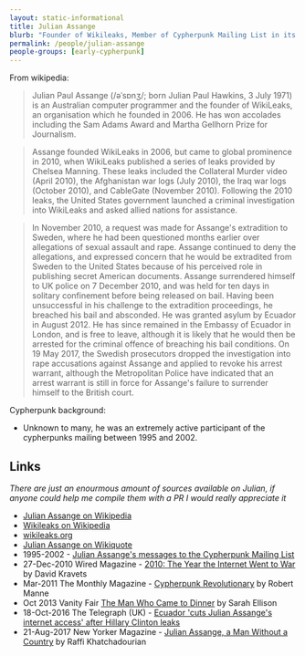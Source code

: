 ```yaml
---
layout: static-informational
title: Julian Assange
blurb: "Founder of Wikileaks, Member of Cypherpunk Mailing List in its heyday"
permalink: /people/julian-assange
people-groups: [early-cypherpunk]
---
```


From wikipedia:

>Julian Paul Assange (/əˈsɒnʒ/; born Julian Paul Hawkins, 3 July 1971) is an Australian computer programmer and the founder of WikiLeaks, an organisation which he founded in 2006. He has won accolades including the Sam Adams Award and Martha Gellhorn Prize for Journalism.

> Assange founded WikiLeaks in 2006, but came to global prominence in 2010, when WikiLeaks published a series of leaks provided by Chelsea Manning. These leaks included the Collateral Murder video (April 2010), the Afghanistan war logs (July 2010), the Iraq war logs (October 2010), and CableGate (November 2010). Following the 2010 leaks, the United States government launched a criminal investigation into WikiLeaks and asked allied nations for assistance.

> In November 2010, a request was made for Assange's extradition to Sweden, where he had been questioned months earlier over allegations of sexual assault and rape. Assange continued to deny the allegations, and expressed concern that he would be extradited from Sweden to the United States because of his perceived role in publishing secret American documents. Assange surrendered himself to UK police on 7 December 2010, and was held for ten days in solitary confinement before being released on bail. Having been unsuccessful in his challenge to the extradition proceedings, he breached his bail and absconded. He was granted asylum by Ecuador in August 2012. He has since remained in the Embassy of Ecuador in London, and is free to leave, although it is likely that he would then be arrested for the criminal offence of breaching his bail conditions. On 19 May 2017, the Swedish prosecutors dropped the investigation into rape accusations against Assange and applied to revoke his arrest warrant, although the Metropolitan Police have indicated that an arrest warrant is still in force for Assange's failure to surrender himself to the British court.


Cypherpunk background:

- Unknown to many, he was an extremely active participant of the cypherpunks mailing between 1995 and 2002.

## Links

*There are just an enourmous amount of sources available on Julian, if anyone could help me compile them with a PR I would really appreciate it*

* [Julian Assange on Wikipedia](https://en.wikipedia.org/wiki/Julian_Assange)
* [Wikileaks on Wikipedia](https://en.wikipedia.org/wiki/WikiLeaks)
* [wikileaks.org](https://wikileaks.org/)
* [Julian Assange on Wikiquote](https://en.wikiquote.org/wiki/Julian_Assange)
* 1995-2002 - [Julian Assange's messages to the Cypherpunk Mailing List](https://cryptome.org/0001/assange-cpunks.htm)
* 27-Dec-2010 Wired Magazine - [2010: The Year the Internet Went to War](https://www.wired.com/2010/12/internet-war/) by David Kravets
* Mar-2011 The Monthly Magazine - [Cypherpunk Revolutionary](https://www.themonthly.com.au/issue/2011/february/1324596189/robert-manne/cypherpunk-revolutionary) by Robert Manne
* Oct 2013 Vanity Fair [The Man Who Came to Dinner](https://www.vanityfair.com/news/politics/2013/10/julian-assange-hideout-ecuador) by Sarah Ellison
* 18-Oct-2016 The Telegraph (UK) - [Ecuador 'cuts Julian Assange's internet access' after Hillary Clinton leaks](http://www.telegraph.co.uk/news/2016/10/18/ecuador-cuts-julian-assanges-internet-access-after-hillary-clint/)
* 21-Aug-2017 New Yorker Magazine - [Julian Assange, a Man Without a Country](http://www.newyorker.com/magazine/2017/08/21/julian-assange-a-man-without-a-country) by Raffi Khatchadourian
